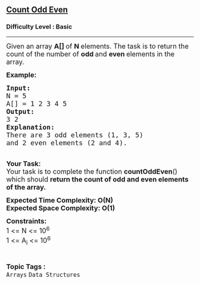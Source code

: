 <h2><a href="https://www.geeksforgeeks.org/problems/count-odd-even/1?page=3&difficulty=School,Basic&sortBy=submissions">Count Odd Even</a></h2><h3>Difficulty Level : Basic</h3><hr><div class="problems_problem_content__Xm_eO" style="user-select: auto;"><p style="user-select: auto;"><span style="font-size: 18px; user-select: auto;">Given an array <strong style="user-select: auto;">A[]&nbsp;</strong>of <strong style="user-select: auto;">N </strong>elements. The task is to return the count of the number of <strong style="user-select: auto;">odd </strong>and <strong style="user-select: auto;">even&nbsp;</strong>elements in the array.</span></p>
<p style="user-select: auto;"><span style="font-size: 18px; user-select: auto;"><strong style="user-select: auto;">Example:</strong></span></p>
<pre style="user-select: auto;"><span style="font-size: 18px; user-select: auto;"><strong style="user-select: auto;">Input:</strong>
N = 5
A[] = 1 2 3 4 5
<strong style="user-select: auto;">Output:
</strong>3 2
<strong style="user-select: auto;">Explanation:
</strong>There are 3 odd elements (1, 3, 5)
and 2 even elements (2 and 4).<br style="user-select: auto;"><br style="user-select: auto;"></span></pre>
<p style="user-select: auto;"><span style="font-size: 18px; user-select: auto;"><strong style="user-select: auto;">Your Task:</strong><br style="user-select: auto;">Your task is to complete the function <strong style="user-select: auto;">countOddEven</strong>() which should <strong style="user-select: auto;">return the count of odd and even elements of the array.</strong></span></p>
<p style="user-select: auto;"><strong style="user-select: auto;"><span style="font-size: 18px; user-select: auto;">Expected Time Complexity: O(N)<br style="user-select: auto;"></span></strong><strong style="user-select: auto;"><span style="font-size: 18px; user-select: auto;">Expected Space Complexity: O(1)</span></strong></p>
<p style="user-select: auto;"><span style="font-size: 18px; user-select: auto;"><strong style="user-select: auto;">Constraints:</strong><br style="user-select: auto;">1 &lt;= N &lt;= 10<sup style="user-select: auto;">6</sup><br style="user-select: auto;">1 &lt;= A<sub style="user-select: auto;">i</sub> &lt;= 10<sup style="user-select: auto;">6</sup></span></p></div><br><p><span style=font-size:18px><strong>Topic Tags : </strong><br><code>Arrays</code>&nbsp;<code>Data Structures</code>&nbsp;